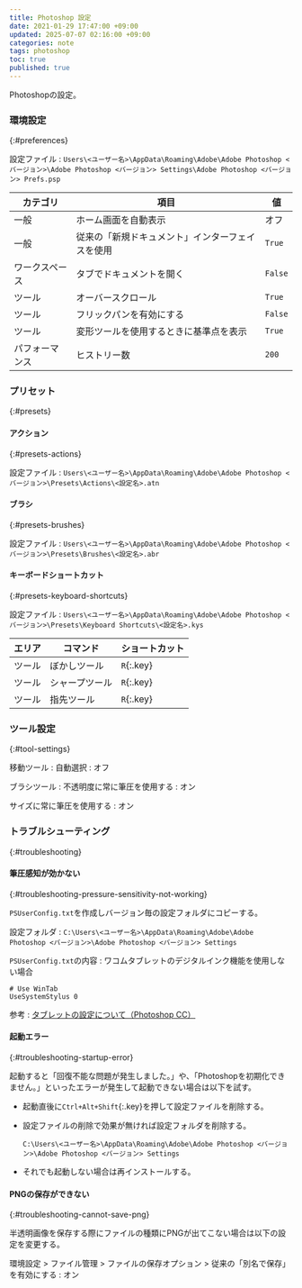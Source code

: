 ```yaml
---
title: Photoshop 設定
date: 2021-01-29 17:47:00 +09:00
updated: 2025-07-07 02:16:00 +09:00
categories: note
tags: photoshop
toc: true
published: true
---
```

Photoshopの設定。

### 環境設定
{:#preferences}

設定ファイル
: `Users\<ユーザー名>\AppData\Roaming\Adobe\Adobe Photoshop <バージョン>\Adobe Photoshop <バージョン> Settings\Adobe Photoshop <バージョン> Prefs.psp`

| カテゴリ       | 項目                                             | 値      |
| -------------- | ------------------------------------------------ | ------- |
| 一般           | ホーム画面を自動表示                             | オフ    |
| 一般           | 従来の「新規ドキュメント」インターフェイスを使用 | `True`  |
| ワークスペース | タブでドキュメントを開く                         | `False` |
| ツール         | オーバースクロール                               | `True`  |
| ツール         | フリックパンを有効にする                         | `False` |
| ツール         | 変形ツールを使用するときに基準点を表示           | `True`  |
| パフォーマンス | ヒストリー数                                     | `200`   |

### プリセット
{:#presets}

#### アクション
{:#presets-actions}

設定ファイル
: `Users\<ユーザー名>\AppData\Roaming\Adobe\Adobe Photoshop <バージョン>\Presets\Actions\<設定名>.atn`

#### ブラシ
{:#presets-brushes}

設定ファイル
: `Users\<ユーザー名>\AppData\Roaming\Adobe\Adobe Photoshop <バージョン>\Presets\Brushes\<設定名>.abr`

#### キーボードショートカット
{:#presets-keyboard-shortcuts}

設定ファイル
: `Users\<ユーザー名>\AppData\Roaming\Adobe\Adobe Photoshop <バージョン>\Presets\Keyboard Shortcuts\<設定名>.kys`

| エリア | コマンド       | ショートカット |
| ------ | -------------- | -------------- |
| ツール | ぼかしツール   | `R`{:.key}     |
| ツール | シャープツール | `R`{:.key}     |
| ツール | 指先ツール     | `R`{:.key}     |

### ツール設定
{:#tool-settings}

移動ツール
: 自動選択
  : オフ

ブラシツール
: 不透明度に常に筆圧を使用する
  : オン

  サイズに常に筆圧を使用する
  : オン

### トラブルシューティング
{:#troubleshooting}

#### 筆圧感知が効かない
{:#troubleshooting-pressure-sensitivity-not-working}

`PSUserConfig.txt`を作成しバージョン毎の設定フォルダにコピーする。

設定フォルダ
: `C:\Users\<ユーザー名>\AppData\Roaming\Adobe\Adobe Photoshop <バージョン>\Adobe Photoshop <バージョン> Settings`

`PSUserConfig.txt`の内容
: ワコムタブレットのデジタルインク機能を使用しない場合

  ```plaintext
  # Use WinTab
  UseSystemStylus 0
  ```

参考
: [タブレットの設定について（Photoshop CC）](https://helpx.adobe.com/jp/photoshop/kb/cq08110039.html)

#### 起動エラー
{:#troubleshooting-startup-error}

起動すると「回復不能な問題が発生しました。」や、「Photoshopを初期化できません。」といったエラーが発生して起動できない場合は以下を試す。

* 起動直後に`Ctrl+Alt+Shift`{:.key}を押して設定ファイルを削除する。

* 設定ファイルの削除で効果が無ければ設定フォルダを削除する。

  `C:\Users\<ユーザー名>\AppData\Roaming\Adobe\Adobe Photoshop <バージョン>\Adobe Photoshop <バージョン> Settings`

* それでも起動しない場合は再インストールする。

#### PNGの保存ができない
{:#troubleshooting-cannot-save-png}

半透明画像を保存する際にファイルの種類にPNGが出てこない場合は以下の設定を変更する。

環境設定 > ファイル管理 > ファイルの保存オプション > 従来の「別名で保存」を有効にする
: オン
